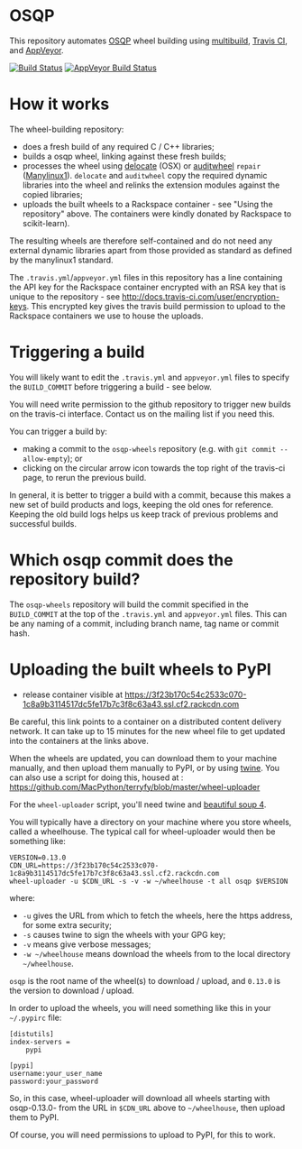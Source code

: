 # OSQP

This repository automates [OSQP](https://github.com/oxfordcontrol/osqp) wheel building using [multibuild](https://github.com/matthew-brett/multibuild), [Travis CI](https://travis-ci.org/oxfordcontrol/osqp-wheels), and [AppVeyor](https://ci.appveyor.com/project/bstellato/osqp-wheels).

[![Build Status](https://travis-ci.org/oxfordcontrol/osqp-wheels.svg?branch=master)](https://travis-ci.org/oxfordcontrol/osqp-wheels)
[![AppVeyor Build Status](https://ci.appveyor.com/api/projects/status/github/bstellato/osqp-wheels?branch=master&svg=true)](https://ci.appveyor.com/project/bstellato/osqp-wheels)



<!-- PyPI -->
<!-- ==== -->
<!-- Download wheels from Rackspace -->
<!--  -->
<!-- ``` -->
<!-- wget -m -A 'Pillow-<VERSION>*' \ -->
<!--              http://a365fff413fe338398b6-1c8a9b3114517dc5fe17b7c3f8c63a43.r19.cf2.rackcdn.com -->
<!-- ``` -->
<!--  -->
<!--  -->
<!-- Upload wheels to PyPI -->
<!--  -->
<!-- ``` -->
<!-- cd a365fff413fe338398b6-1c8a9b3114517dc5fe17b7c3f8c63a43.r19.cf2.rackcdn.com -->
<!-- twine upload Pillow-<VERSION>* -->
<!-- ``` -->

How it works
============

The wheel-building repository:

-   does a fresh build of any required C / C++ libraries;
-   builds a osqp wheel, linking against these fresh builds;
-   processes the wheel using
    [delocate](https://pypi.python.org/pypi/delocate) (OSX) or
    [auditwheel](https://pypi.python.org/pypi/auditwheel) `repair`
    ([Manylinux1](https://www.python.org/dev/peps/pep-0513)). `delocate`
    and `auditwheel` copy the required dynamic libraries into the wheel
    and relinks the extension modules against the copied libraries;
-   uploads the built wheels to a Rackspace container - see "Using the
    repository" above. The containers were kindly donated by Rackspace
    to scikit-learn).

The resulting wheels are therefore self-contained and do not need any
external dynamic libraries apart from those provided as standard as
defined by the manylinux1 standard.

The `.travis.yml`/`appveyor.yml` files in this repository has a line containing
the API key for the Rackspace container encrypted with an RSA key that is
unique to the repository - see
<http://docs.travis-ci.com/user/encryption-keys>. This encrypted key gives the
travis build permission to upload to the Rackspace containers we use to house
the uploads.


Triggering a build
==================

You will likely want to edit the `.travis.yml` and `appveyor.yml` files
to specify the `BUILD_COMMIT` before triggering a build - see below.

You will need write permission to the github repository to trigger new
builds on the travis-ci interface. Contact us on the mailing list if you
need this.

You can trigger a build by:

-   making a commit to the `osqp-wheels` repository (e.g. with
    `git commit --allow-empty`); or
-   clicking on the circular arrow icon towards the top right of the
    travis-ci page, to rerun the previous build.

In general, it is better to trigger a build with a commit, because this
makes a new set of build products and logs, keeping the old ones for
reference. Keeping the old build logs helps us keep track of previous
problems and successful builds.


Which osqp commit does the repository build?
============================================

The `osqp-wheels` repository will build the commit specified in the
`BUILD_COMMIT` at the top of the `.travis.yml` and `appveyor.yml` files.
This can be any naming of a commit, including branch name, tag name or
commit hash.

Uploading the built wheels to PyPI
==================================

-   release container visible at
    <https://3f23b170c54c2533c070-1c8a9b3114517dc5fe17b7c3f8c63a43.ssl.cf2.rackcdn.com>

Be careful, this link points to a container on a distributed content
delivery network. It can take up to 15 minutes for the new wheel file to
get updated into the containers at the links above.

When the wheels are updated, you can download them to your machine
manually, and then upload them manually to PyPI, or by using
[twine](https://pypi.python.org/pypi/twine). You can also use a script
for doing this, housed at :
<https://github.com/MacPython/terryfy/blob/master/wheel-uploader>

For the `wheel-uploader` script, you'll need twine and [beautiful soup
4](bs4).

You will typically have a directory on your machine where you store
wheels, called a wheelhouse. The typical call for wheel-uploader would
then be something like:

    VERSION=0.13.0
    CDN_URL=https://3f23b170c54c2533c070-1c8a9b3114517dc5fe17b7c3f8c63a43.ssl.cf2.rackcdn.com
    wheel-uploader -u $CDN_URL -s -v -w ~/wheelhouse -t all osqp $VERSION

where:

-   `-u` gives the URL from which to fetch the wheels, here the https
    address, for some extra security;
-   `-s` causes twine to sign the wheels with your GPG key;
-   `-v` means give verbose messages;
-   `-w ~/wheelhouse` means download the wheels from to the local
    directory `~/wheelhouse`.

`osqp` is the root name of the wheel(s) to download / upload, and
`0.13.0` is the version to download / upload.

In order to upload the wheels, you will need something like this in your
`~/.pypirc` file:

    [distutils]
    index-servers =
        pypi

    [pypi]
    username:your_user_name
    password:your_password

So, in this case, wheel-uploader will download all wheels starting with
osqp-0.13.0- from the URL in `$CDN_URL` above to `~/wheelhouse`, then
upload them to PyPI.

Of course, you will need permissions to upload to PyPI, for this to
work.
